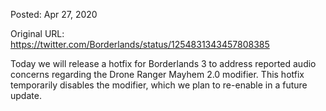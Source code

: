 Posted: Apr 27, 2020

Original URL: https://twitter.com/Borderlands/status/1254831343457808385

Today we will release a hotfix for Borderlands 3 to address reported audio concerns regarding the Drone Ranger Mayhem 2.0 modifier. This hotfix temporarily disables the modifier, which we plan to re-enable in a future update.

